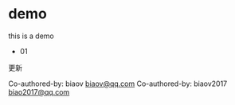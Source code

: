 # demo

this is a demo

- 01

更新

Co-authored-by: biaov <biaov@qq.com>
Co-authored-by: biaov2017 <biao2017@qq.com>
